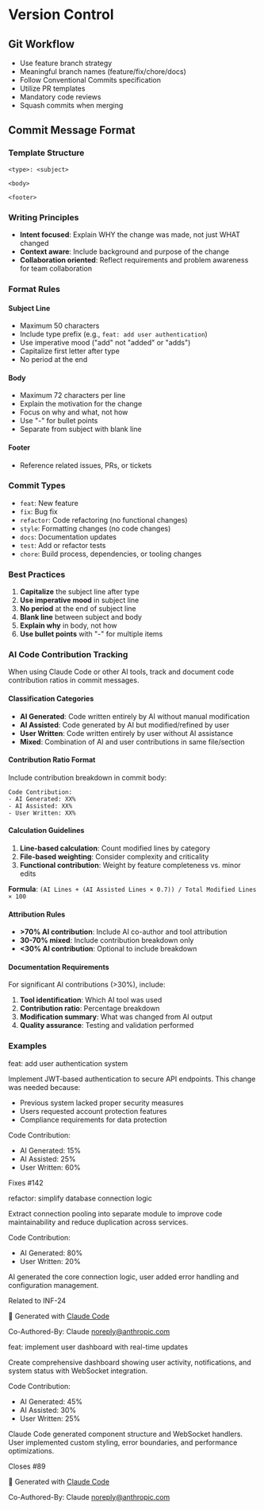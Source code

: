 # Version Control

## Git Workflow

- Use feature branch strategy
- Meaningful branch names (feature/fix/chore/docs)
- Follow Conventional Commits specification
- Utilize PR templates
- Mandatory code reviews
- Squash commits when merging

## Commit Message Format

### Template Structure

```
<type>: <subject>

<body>

<footer>
```

### Writing Principles

- **Intent focused**: Explain WHY the change was made, not just WHAT changed
- **Context aware**: Include background and purpose of the change
- **Collaboration oriented**: Reflect requirements and problem awareness for team collaboration

### Format Rules

#### Subject Line

- Maximum 50 characters
- Include type prefix (e.g., `feat: add user authentication`)
- Use imperative mood ("add" not "added" or "adds")
- Capitalize first letter after type
- No period at the end

#### Body

- Maximum 72 characters per line
- Explain the motivation for the change
- Focus on why and what, not how
- Use "-" for bullet points
- Separate from subject with blank line

#### Footer

- Reference related issues, PRs, or tickets

### Commit Types

- `feat`: New feature
- `fix`: Bug fix
- `refactor`: Code refactoring (no functional changes)
- `style`: Formatting changes (no code changes)
- `docs`: Documentation updates
- `test`: Add or refactor tests
- `chore`: Build process, dependencies, or tooling changes

### Best Practices

1. **Capitalize** the subject line after type
2. **Use imperative mood** in subject line
3. **No period** at the end of subject line
4. **Blank line** between subject and body
5. **Explain why** in body, not how
6. **Use bullet points** with "-" for multiple items

### AI Code Contribution Tracking

When using Claude Code or other AI tools, track and document code contribution ratios in commit messages.

#### Classification Categories

- **AI Generated**: Code written entirely by AI without manual modification
- **AI Assisted**: Code generated by AI but modified/refined by user
- **User Written**: Code written entirely by user without AI assistance
- **Mixed**: Combination of AI and user contributions in same file/section

#### Contribution Ratio Format

Include contribution breakdown in commit body:

```
Code Contribution:
- AI Generated: XX%
- AI Assisted: XX% 
- User Written: XX%
```

#### Calculation Guidelines

1. **Line-based calculation**: Count modified lines by category
2. **File-based weighting**: Consider complexity and criticality
3. **Functional contribution**: Weight by feature completeness vs. minor edits

**Formula**: `(AI Lines + (AI Assisted Lines × 0.7)) / Total Modified Lines × 100`

#### Attribution Rules

- **>70% AI contribution**: Include AI co-author and tool attribution
- **30-70% mixed**: Include contribution breakdown only
- **<30% AI contribution**: Optional to include breakdown

#### Documentation Requirements

For significant AI contributions (>30%), include:

1. **Tool identification**: Which AI tool was used
2. **Contribution ratio**: Percentage breakdown
3. **Modification summary**: What was changed from AI output
4. **Quality assurance**: Testing and validation performed

### Examples

<example>
feat: add user authentication system

Implement JWT-based authentication to secure API endpoints.
This change was needed because:

- Previous system lacked proper security measures
- Users requested account protection features
- Compliance requirements for data protection

Code Contribution:
- AI Generated: 15%
- AI Assisted: 25%
- User Written: 60%

Fixes #142
</example>

<example>
refactor: simplify database connection logic

Extract connection pooling into separate module to improve
code maintainability and reduce duplication across services.

Code Contribution:
- AI Generated: 80%
- User Written: 20%

AI generated the core connection logic, user added error handling
and configuration management.

Related to INF-24

🤖 Generated with [Claude Code](https://claude.ai/code)

Co-Authored-By: Claude <noreply@anthropic.com>
</example>

<example>
feat: implement user dashboard with real-time updates

Create comprehensive dashboard showing user activity, notifications,
and system status with WebSocket integration.

Code Contribution:
- AI Generated: 45%
- AI Assisted: 30%
- User Written: 25%

Claude Code generated component structure and WebSocket handlers.
User implemented custom styling, error boundaries, and performance
optimizations.

Closes #89

🤖 Generated with [Claude Code](https://claude.ai/code)

Co-Authored-By: Claude <noreply@anthropic.com>
</example>

